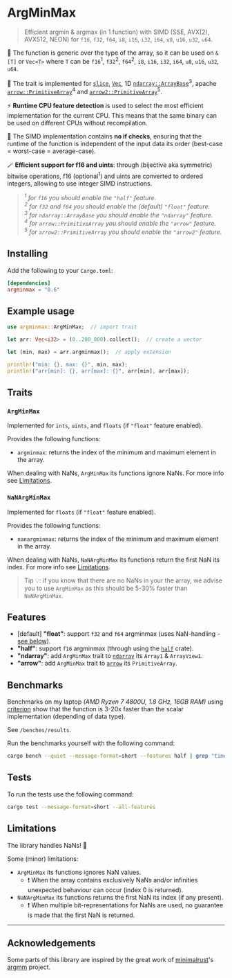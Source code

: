 # ArgMinMax
> Efficient argmin &amp; argmax (in 1 function) with SIMD (SSE, AVX(2), AVX512, NEON) for `f16`, `f32`, `f64`, `i8`, `i16`, `i32`, `i64`, `u8`, `u16`, `u32`, `u64`.

<!-- This project uses [SIMD](https://en.wikipedia.org/wiki/Single_instruction,_multiple_data) to compute argmin and argmax in a single function.   -->

🚀 The function is generic over the type of the array, so it can be used on `&[T]` or `Vec<T>` where `T` can be `f16`<sup>1</sup>, `f32`<sup>2</sup>, `f64`<sup>2</sup>, `i8`, `i16`, `i32`, `i64`, `u8`, `u16`, `u32`, `u64`.

🤝 The trait is implemented for [`slice`](https://doc.rust-lang.org/std/primitive.slice.html), [`Vec`](https://doc.rust-lang.org/std/vec/struct.Vec.html), 1D [`ndarray::ArrayBase`](https://docs.rs/ndarray/latest/ndarray/struct.ArrayBase.html)<sup>3</sup>, apache [`arrow::PrimitiveArray`](https://docs.rs/arrow/latest/arrow/array/struct.PrimitiveArray.html)<sup>4</sup> and [`arrow2::PrimitiveArray`](https://docs.rs/arrow2/latest/arrow2/array/struct.PrimitiveArray.html)<sup>5</sup>.

⚡ **Runtime CPU feature detection** is used to select the most efficient implementation for the current CPU. This means that the same binary can be used on different CPUs without recompilation. 

👀 The SIMD implementation contains **no if checks**, ensuring that the runtime of the function is independent of the input data its order (best-case = worst-case = average-case).

🪄 **Efficient support for f16 and uints**: through (bijective aka symmetric) bitwise operations, f16 (optional<sup>1</sup>) and uints are converted to ordered integers, allowing to use integer SIMD instructions.


> <i><sup>1</sup> for <code>f16</code> you should enable the `"half"` feature.</i>  
> <i><sup>2</sup> for <code>f32</code> and <code>f64</code> you should enable the (default) `"float"` feature.</i>  
> <i><sup>3</sup> for <code>ndarray::ArrayBase</code> you should enable the `"ndarray"` feature.</i>  
> <i><sup>4</sup> for <code>arrow::PrimitiveArray</code> you should enable the `"arrow"` feature.</i>  
> <i><sup>5</sup> for <code>arrow2::PrimitiveArray</code> you should enable the `"arrow2"` feature.</i>

## Installing

Add the following to your `Cargo.toml`:

```toml
[dependencies]
argminmax = "0.6"
```

## Example usage

```rust
use argminmax::ArgMinMax;  // import trait

let arr: Vec<i32> = (0..200_000).collect();  // create a vector

let (min, max) = arr.argminmax();  // apply extension

println!("min: {}, max: {}", min, max);
println!("arr[min]: {}, arr[max]: {}", arr[min], arr[max]);
```

## Traits

### `ArgMinMax`

Implemented for `ints`, `uints`, and `floats` (if `"float"` feature enabled).

Provides the following functions:
- `argminmax`: returns the index of the minimum and maximum element in the array.
<!-- - `argmin`: returns the index of the minimum element in the array. -->
<!-- - `argmax`: returns the index of the maximum element in the array. -->

When dealing with NaNs, `ArgMinMax` its functions ignore NaNs. For more info see [Limitations](#limitations).

### `NaNArgMinMax`

Implemented for `floats` (if `"float"` feature enabled).

Provides the following functions:
- `nanargminmax`: returns the index of the minimum and maximum element in the array.
<!-- - `nanargmin`: returns the index of the minimum element in the array. -->
<!-- - `nanargmax`: returns the index of the maximum element in the array. -->

When dealing with NaNs, `NaNArgMinMax` its functions return the first NaN its index. For more info see [Limitations](#limitations).

> Tip 💡: if you know that there are no NaNs in your the array, we advise you to use `ArgMinMax` as this should be 5-30% faster than `NaNArgMinMax`.


## Features
- [default] **"float"**: support `f32` and `f64` argminmax (uses NaN-handling - [see below](#limitations)).
- **"half"**: support `f16` argminmax (through using the [`half`](https://docs.rs/half/latest/half) crate).
- **"ndarray"**: add `ArgMinMax` trait to [`ndarray`](https://docs.rs/ndarray/latest/ndarray) its `Array1` & `ArrayView1`.
- **"arrow"**: add `ArgMinMax` trait to [`arrow`](https://docs.rs/arrow/latest/arrow) its `PrimitiveArray`.

## Benchmarks

Benchmarks on my laptop *(AMD Ryzen 7 4800U, 1.8 GHz, 16GB RAM)* using [criterion](https://github.com/bheisler/criterion.rs) show that the function is 3-20x faster than the scalar implementation (depending of data type).

See `/benches/results`.

<!-- *For example, finding the argmin & argmax in an array of 10,000,000  random `f32` elements is 3.5x faster than the scalar implementation (taking 2.4ms vs 8.5ms).* -->

Run the benchmarks yourself with the following command:
```bash
cargo bench --quiet --message-format=short --features half | grep "time:"
```

## Tests

To run the tests use the following command:
```bash
cargo test --message-format=short --all-features
```

## Limitations

The library handles NaNs! 🚀 

<!-- For NaN-handling there are two variants:
- **Ignore NaN**: NaNs are ignored and the index of the highest / lowest non-NaN value is returned.
- **Return NaN**: the first NaN value is returned. -->

Some (minor) limitations:
- `ArgMinMax` its functions ignores NaN values.
  - ❗ When the array contains exclusively NaNs and/or infinities unexpected behaviour can occur (index 0 is returned).
- `NaNArgMinMax` its functions returns the first NaN its index (if any present).
  - ❗ When multiple bit-representations for NaNs are used, no guarantee is made that the first NaN is returned.

---

## Acknowledgements

Some parts of this library are inspired by the great work of [minimalrust](https://github.com/minimalrust)'s [argmm](https://github.com/minimalrust/argmm) project.
